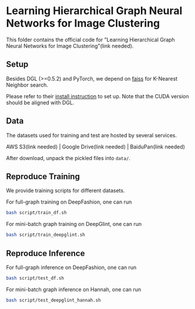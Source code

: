 Learning Hierarchical Graph Neural Networks for Image Clustering
================================================================

This folder contains the official code for "Learning Hierarchical Graph Neural Networks for Image Clustering"(link needed).

## Setup

Besides DGL (>=0.5.2) and PyTorch, we depend on [faiss](https://github.com/facebookresearch/faiss) for K-Nearest Neighbor search.

Please refer to their [install instruction](https://github.com/facebookresearch/faiss/blob/master/INSTALL.md) to set up. Note that the CUDA version should be aligned with DGL.

## Data

The datasets used for training and test are hosted by several services.

AWS S3(link needed) | Google Drive(link needed) | BaiduPan(link needed)

After download, unpack the pickled files into `data/`.

## Reproduce Training

We provide training scripts for different datasets.

For full-graph training on DeepFashion, one can run

```bash
bash script/train_df.sh
```

For mini-batch graph training on DeepGlint, one can run

```bash
bash script/train_deepglint.sh
```

## Reproduce Inference

For full-graph inference on DeepFashion, one can run

```bash
bash script/test_df.sh
```

For mini-batch graph inference on Hannah, one can run

```bash
bash script/test_deepglint_hannah.sh
```
